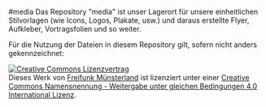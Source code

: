 #media
Das Repository "media" ist unser Lagerort für unsere einheitlichen Stilvorlagen (wie Icons, Logos, Plakate, usw.) und daraus erstellte Flyer, Aufkleber, Vortragsfolien und so weiter.


Für die Nutzung der Dateien in diesem Repository gilt, sofern nicht anders gekennzeichnet:

<a rel="license" href="http://creativecommons.org/licenses/by-sa/4.0/"><img alt="Creative Commons Lizenzvertrag" style="border-width:0" src="https://i.creativecommons.org/l/by-sa/4.0/88x31.png" /></a><br />Dieses Werk von <a xmlns:cc="http://creativecommons.org/ns#" href="https://freifunk-muensterland.de" property="cc:attributionName" rel="cc:attributionURL">Freifunk Münsterland</a> ist lizenziert unter einer <a rel="license" href="http://creativecommons.org/licenses/by-sa/4.0/">Creative Commons Namensnennung - Weitergabe unter gleichen Bedingungen 4.0 International Lizenz</a>.
